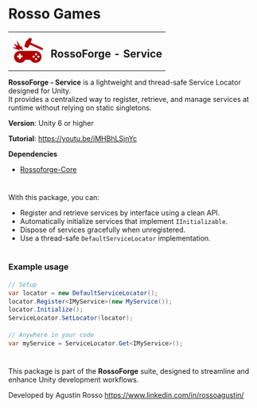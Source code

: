 # Rosso Games

<table>
  <tr>
    <td><img src="https://github.com/rossogames/Rossoforge-Services/blob/master/logo.png?raw=true" alt="RossoForge" width="64"/></td>
    <td><h2>RossoForge - Service</h2></td>
  </tr>
</table>

**RossoForge - Service** is a lightweight and thread-safe Service Locator designed for Unity.  
It provides a centralized way to register, retrieve, and manage services at runtime without relying on static singletons.

**Version**: Unity 6 or higher

**Tutorial**: https://youtu.be/iMHBhLSjnYc

**Dependencies**
* [Rossoforge-Core](https://github.com/rossogames/Rossoforge-Core.git)


#
With this package, you can:

- Register and retrieve services by interface using a clean API.
- Automatically initialize services that implement `IInitializable`.
- Dispose of services gracefully when unregistered.
- Use a thread-safe `DefaultServiceLocator` implementation.

#
### Example usage

```csharp
// Setup
var locator = new DefaultServiceLocator();
locator.Register<IMyService>(new MyService());
locator.Initialize();
ServiceLocator.SetLocator(locator);

// Anywhere in your code
var myService = ServiceLocator.Get<IMyService>();
```

#
This package is part of the **RossoForge** suite, designed to streamline and enhance Unity development workflows.

Developed by Agustin Rosso
https://www.linkedin.com/in/rossoagustin/
